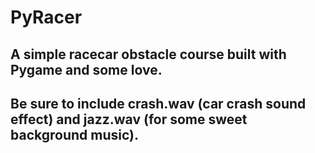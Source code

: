 # PyRacer

## A simple racecar obstacle course built with Pygame and some love.

## Be sure to include crash.wav (car crash sound effect) and jazz.wav (for some sweet background music).
